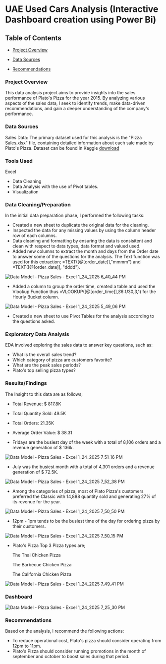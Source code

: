 # UAE Used Cars Analysis (Interactive Dashboard creation using Power Bi)

## Table of Contents

- [Project Overview](#project-overview)

- [Data Sources](#data-sources)

- [Recommendations](#recommendations)


### Project Overview

This data analysis project aims to provide insights into the sales performance of Plato's Pizza for the year 2015. By analyzing various aspects of the sales data, I seek to identify trends, make data-driven recommendations, and gain a deeper understanding of the company's performance. 


### Data Sources
Sales Data: The primary dataset used for this analysis is the "Pizza Sales.xlsx" file, containing detailed information about each sale made by Plato's Pizza.
Dataset can be found in Kaggle [download](https://www.kaggle.com/datasets/shilongzhuang/pizza-sales)

### Tools Used
Excel 
- Data Cleaning
- Data Analysis with the use of Pivot tables.
- Visualization

### Data Cleaning/Preparation
In the initial data preparation phase, I performed the following tasks:

- Created a new sheet to duplicate the original data for the cleaning.
- Inspected the data for any missing values by using the column header row of each columns.
- Data cleaning and formatting by ensuring the data is consisitent and clean with respect to data types, data format and valued used.
- Added new columns to extract the month and days from the Order date to answer some of the questions for the analysis. The Text function was used for this extraction; =TEXT([@[order_date]],"mmmm") and =TEXT([@[order_date]], "dddd").

![Data Model - Pizza Sales - Excel 1_24_2025 6_40_44 PM](https://github.com/user-attachments/assets/0c609f73-16a6-45ef-b878-164ce9bc763d)


- Added a column to group the order time, created a table and used the Vlookup Function thus =VLOOKUP([@[order_time]],$S$6:$U$30,3,1) for the Hourly Bucket column.
  
 ![Data Model - Pizza Sales - Excel 1_24_2025 5_49_06 PM](https://github.com/user-attachments/assets/a1a5f796-9e63-450a-887a-2d1701d34ecb)

- Created a new sheet to use Pivot Tables for the analysis according to the questions asked.

### Exploratory Data Analysis
EDA involved exploring the sales data to answer key questions, such as:

- What is the overall sales trend?
- Which category of pizza are customers favorite?
- What are the peak sales periods?
- Plato's top selling pizza types?


### Results/Findings
The Insight to this data are as follows;

- Total Revenue: $ 817.8K
- Total Quantity Sold: 49.5K
- Total Orders: 21.35K
- Average Order Value: $ 38.31

- Fridays are the busiest day of the week with a total of 8,106 orders and a revenue generation of $ 136k.
  

![Data Model - Pizza Sales - Excel 1_24_2025 7_51_16 PM](https://github.com/user-attachments/assets/68b785d3-98ff-4a52-aa13-fec7ffb1566f)



- July was the busiest month with a total of 4,301 orders and a revenue generation of $ 72.5K.
  

![Data Model - Pizza Sales - Excel 1_24_2025 7_52_38 PM](https://github.com/user-attachments/assets/4c7daf5c-4413-4b3c-97d9-9e98d75c1d5b)



- Among the categories of pizza, most of Plato Pizza's customers preferred the Classic with 14,888 quantity sold and generating 27% of its revenue for the year.


![Data Model - Pizza Sales - Excel 1_24_2025 7_50_50 PM](https://github.com/user-attachments/assets/1237936e-8846-4829-9cc9-5d5fdc123d5e)


- 12pm - 1pm tends to be the busiest time of the day for ordering pizza by their customers.
  

![Data Model - Pizza Sales - Excel 1_24_2025 7_50_15 PM](https://github.com/user-attachments/assets/d7c5e58d-fc65-4f5b-8098-ee58536e43f6)


- Plato's Pizza Top 3 Pizza types are;
  
   The Thai Chicken Pizza
  
   The Barbecue Chicken Pizza
  
   The California Chicken Pizza



![Data Model - Pizza Sales - Excel 1_24_2025 7_49_41 PM](https://github.com/user-attachments/assets/a5672950-2fe1-4bc0-97a1-0b5f6c530286)


### Dashboard

![Data Model - Pizza Sales - Excel 1_24_2025 7_25_30 PM](https://github.com/user-attachments/assets/94fedf2e-ddb6-4773-a5ad-725f8b36cd5f)


  
### Recommendations
Based on the analysis, I recommend the following actions:

- To reduce operational cost, Plato's pizza should consider operating from 12pm to 11pm.
- Plato's Pizza should consider running promotions in the month of september and october to boost sales during that period.


